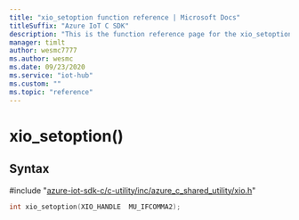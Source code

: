 ```yaml
---                             
title: "xio_setoption function reference | Microsoft Docs" 
titleSuffix: "Azure IoT C SDK"            
description: "This is the function reference page for the xio_setoption() function in the Azure IoT C SDK. This SDK is used with Azure IoT Hub and Azure IoT Hub Device Provisioning Service"            
manager: timlt                 
author: wesmc7777              
ms.author: wesmc               
ms.date: 09/23/2020                    
ms.service: "iot-hub"             
ms.custom: ""                
ms.topic: "reference"        
---                            
```


# xio_setoption()

## Syntax

\#include "[azure-iot-sdk-c/c-utility/inc/azure_c_shared_utility/xio.h](../xio-h.md)"  
```C
int xio_setoption(XIO_HANDLE  MU_IFCOMMA2);
```


